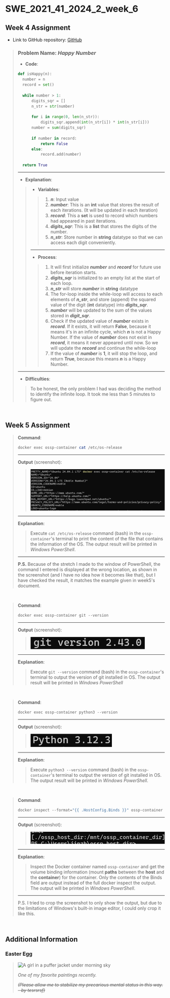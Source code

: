 # SWE_2021_41_2024_2_week_6

## Week 4 Assignment
* Link to GitHub repository: [GitHub](https://github.com/tesrsrsf/SWE_2021_41_2024_2_week_4)
  
> ### __Problem Name: *Happy Number*__
> * **Code**: 
> ```python
> def isHappy(n):
>   number = n
>   record = set()
>
>   while number > 1:
>       digits_sqr = []
>       n_str = str(number)
>
>       for i in range(0, len(n_str)):
>           digits_sqr.append(int(n_str[i]) * int(n_str[i]))
>       number = sum(digits_sqr)
>
>       if number in record:
>           return False
>       else:
>           record.add(number)
>
>   return True
> ```
> ---
> * **Explanation**:
>> * **Variables**:
>>> 1. __*n*__: Input value
>>> 2. __*number*__: This is an **int** value that stores the result of each iterations. (It will be updated in each iteration)
>>> 3. __*record*__: This a **set** is used to record which numbers had appeared in past iterations. 
>>> 4. __*digits_sqr*__: This is a **list** that stores the digits of the number.
>>> 5. __*n_str*__: Store number in **string** datatype so that we can access each digit conveniently. 
>> ---
>> * **Process**:
>>> 1. It will first initialize __*number*__ and __*record*__ for future use before iteration starts.
>>> 2. __*digits_sqr*__ is initialized to an empty list at the start of each loop.
>>> 3. __*n_str*__ will store __*number*__ in **string** datatype
>>> 4. The for-loop inside the while-loop will access to each elements of __*n_str*__, and store (append) the squared value of the digit (__int__ datatype) into __*digits_sqr*__. 
>>> 5. __*number*__ will be updated to the sum of the values stored in __*digit_sqr*__.
>>> 6. Check if the updated value of __*number*__ exists in __*record*__. If it exists, it will return **False**, because it means it's in an infinite cycle, which __*n*__ is not a Happy Number. If the value of __*number*__ does not exist in __*record*__, it means it never appeared until now. So we will update the __*record*__ and continue the while-loop
>>> 7. If the value of __*number*__ is **1**, it will stop the loop, and return **True**, because this means __*n*__ is a Happy Number.
> ---
> * **Difficulties**:
>> To be honest, the only problem I had was deciding the method to identify the infinite loop. It took me less than 5 minutes to figure out. 

<br>

## Week 5 Assignment

> **Command**: 
> ```powershell
> docker exec ossp-container cat /etc/os-release
> ```
> ---
> **Output** (screenshot): 
>> <img src="./README_file/week5_output1.png" title="output1"/>
> ---
> **Explanation**: 
>> Execute `cat /etc/os-release` command (bash) in the `ossp-container`'s terminal to print the content of the file that contains the information of the OS. The output result will be printed in *Windows PowerShell*.
> ---
> **P.S.** Because of the stretch I made to the window of PowerShell, the command I entered is displayed at the wrong location, as shown in the screenshot (and I have no idea how it becomes like that), but I have checked the result, it matches the example given in week5's document. 
> 

<br>

> **Command**: 
> ```powershell
> docker exec ossp-container git --version
> ```
> ---
> **Output** (screenshot): 
>> <img src="./README_file/week5_output2.png" title="output2"/>
> ---
> **Explanation**: 
>> Execute `git --version` command (bash) in the `ossp-container`'s terminal to output the version of git installed in OS. The output result will be printed in *Windows PowerShell*
>

<br>

> **Command**: 
> ```powershell
> docker exec ossp-container python3 --version
> ```
> ---
> **Output** (screenshot): 
>> <img src="./README_file/week5_output3.png" title="output3"/>
> ---
> **Explanation**: 
>> Execute `python3 --version` command (bash) in the `ossp-container`'s terminal to output the version of git installed in OS. The output result will be printed in *Windows PowerShell*.
>

<br>

> **Command**: 
> ```powershell
> docker inspect --format="{{ .HostConfig.Binds }}" ossp-container
> ```
> ---
> **Output** (screenshot): 
>> <img src="./README_file/week5_output4.png" title="output4"/>
> ---
> **Explanation**: 
>> Inspect the Docker container named `ossp-container` and get the volume binding information (mount **paths** between the **host** and the **container**) for the container. Only the contents of the Binds field are output instead of the full docker inspect the output. The output will be printed in *Windows PowerShell*.
> ---
> P.S. I tried to crop the screenshot to only show the output, but due to the limitations of Windows's built-in image editor, I could only crop it like this.
>  

<br>

## Additional Information
### Easter Egg

> <img src="./README_file/easteregg.png" title="A girl in a puffer jacket under morning sky"/>
>
> *One of my favorite paintings recently.*
> 
> <s>*(Please allow me to stabilize my precarious mental status in this way. - by tesrsrsf)*</s>


